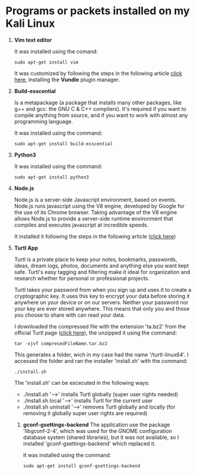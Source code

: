 # Programs or packets installed on my Kali Linux
1. **Vim text editor**
	
	It was installed using the comand:

	```
	sudo apt-get install vim
	```

	It was customized by following the steps in the following article [click
	here](https://juncotic.com/vim-plugins-mejorando-favorito/), installing
	the **Vundle** plugin manager.

1. **Build-esscential**

	Is a metapackage (a package that installs many other packages, like g++ and
	gcc: the GNU C & C++ compilers). It's required if you want to compile 
	anything from source, and if you want to work with almost any programming 
	language.

	It was installed using the command:
	```
	sudo apt-get install build-esscential
	```
1. **Python3**
	
	It was installed using the command:
	```
	sudo apt-get install python3
	```
1. **Node.js**

	Node.js is a server-side Javascript environment, based on events. Node.js 
	runs javascript using the V8 engine, developed by Google for the use of its
	Chrome browser. Taking advantage of the V8 engine allows Node.js to provide
	a server-side runtime environment that compiles and executes javascript at 
	incredible speeds.

	It installed it following the steps in the following article ([click
	here](https://ourcodeworld.com/articles/read/410/how-to-install-node-js-in-kali-linux))
	
1. **Turtl App**

	Turtl is a private place to keep your notes, bookmarks, passwords, ideas, 
	dream logs, photos, documents and anything else you want kept safe. Turtl's 
	easy tagging and filtering make it ideal for organization and research 
	whether for personal or professional projects.

	Turtl takes your password from when you sign up and uses it to create a 
	cryptographic key. It uses this key to encrypt your data before storing it 
	anywhere on your device or on our servers. Neither your password nor your 
	key are ever stored anywhere. This means that only you and those you choose 
	to share with can read your data.
	
	I downloaded the compressed file with the extension 'ta.bz2' from the 
	official Turtl page ([click here](https://turtlapp.com/)), the unzipped it
	using the command:
	```
	tar -xjvf compresedFileName.tar.bz2
	```
	This generates a folder, wich in my case had the name '/turtl-linux64'. I
	accessed the folder and ran the installer 'install.sh' with the command:
	```
	./install.sh
	```
	The 'install.sh' can be excecuted in the following ways:
	-	./install.sh '-->' installs Turtl globally (super user rights needed)
    -	./install.sh local '-->' installs Turtl for the current user
    -	./install.sh uninstall '-->' removes Turtl globally and locally (for 
		removing it globally super user rights are required)


	1. **gconf-gsettings-backend**
		The application use the package 'libgconf-2-4', which was used for the 
		GNOME configuration database system (shared libraries), but it was not 
		available, so I installed 'gconf-gsettings-backend' which replaced it.

		It was installed using the command:
		```
		sudo apt-get install gconf-gsettings-backend

		```
